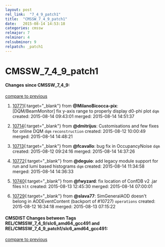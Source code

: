 ```yaml
---
layout: post
rel_link:  "7_4_9_patch1"
title:  "CMSSW_7_4_9_patch1"
date:   2015-08-14 14:53:18
categories: cmssw
relmajor: 7
relminor: 4
relsubminor: 9
relpatch: _patch1
---
```


# CMSSW_7_4_9_patch1
#### Changes since CMSSW_7_4_9:

[compare to previous](https://github.com/cms-sw/cmssw/compare/CMSSW_7_4_9...CMSSW_7_4_9_patch1)



1. [10771](http://github.com/cms-sw/cmssw/pull/10771){:target="_blank"}  from **@MilanoBicocca-pix**: [DQM/BeamMonitor] fix y-axis range to properly display d0-phi plot `dqm`  created: 2015-08-14 09:43:01 merged: 2015-08-14 14:51:37

2. [10714](http://github.com/cms-sw/cmssw/pull/10714){:target="_blank"}  from **@dmitrijus**: Customisations and few fixes for online DQM `dqm`  `reconstruction`  created: 2015-08-12 10:00:49 merged: 2015-08-14 14:48:21

3. [10713](http://github.com/cms-sw/cmssw/pull/10713){:target="_blank"}  from **@fcavallo**: bug fix in OccupancyNoise `dqm`  created: 2015-08-12 09:24:16 merged: 2015-08-14 14:37:26

4. [10772](http://github.com/cms-sw/cmssw/pull/10772){:target="_blank"}  from **@deguio**: add legacy module support for run and lumi based histograms `dqm`  created: 2015-08-14 11:34:58 merged: 2015-08-14 14:36:33

5. [10740](http://github.com/cms-sw/cmssw/pull/10740){:target="_blank"}  from **@fwyzard**: fix location of ConfDB v2 .jar files `hlt`  created: 2015-08-13 12:45:30 merged: 2015-08-14 07:00:01

6. [10729](http://github.com/cms-sw/cmssw/pull/10729){:target="_blank"}  from **@slava77**: SimGeneralAOD doesn't belong in AODEventContent (backport of #10727) `operations`  created: 2015-08-12 16:34:18 merged: 2015-08-13 07:15:22

#### CMSDIST Changes between Tags REL/CMSSW_7_4_9/slc6_amd64_gcc491 and REL/CMSSW_7_4_9_patch1/slc6_amd64_gcc491:

[compare to previous](https://github.com/cms-sw/cmsdist/compare/REL/CMSSW_7_4_9/slc6_amd64_gcc491...REL/CMSSW_7_4_9_patch1/slc6_amd64_gcc491)



